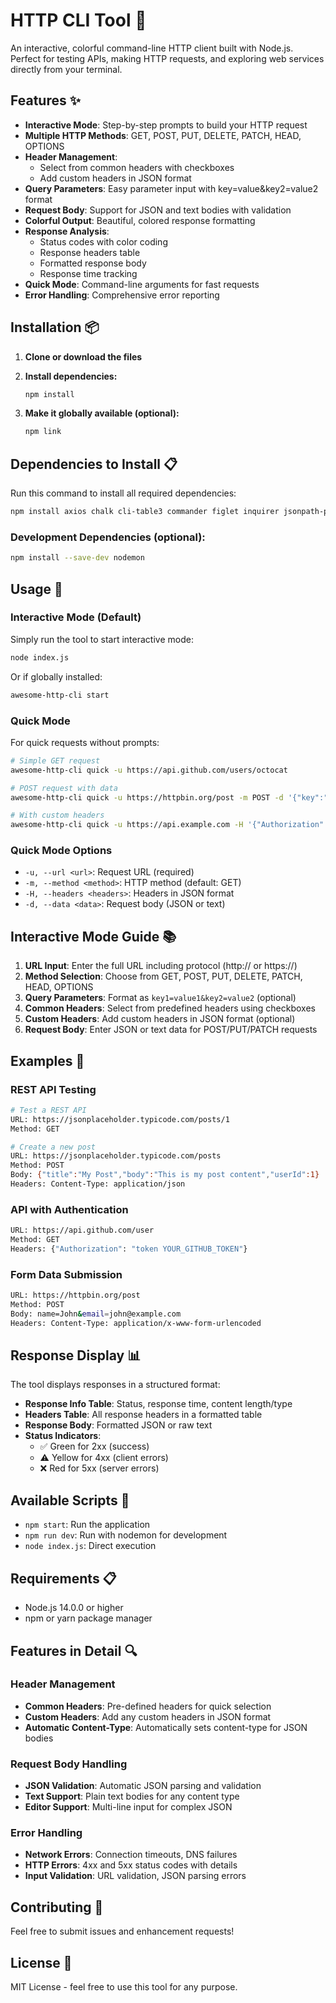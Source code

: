 # HTTP CLI Tool 🚀

An interactive, colorful command-line HTTP client built with Node.js. Perfect for testing APIs, making HTTP requests, and exploring web services directly from your terminal.

## Features ✨

- **Interactive Mode**: Step-by-step prompts to build your HTTP request
- **Multiple HTTP Methods**: GET, POST, PUT, DELETE, PATCH, HEAD, OPTIONS
- **Header Management**:
  - Select from common headers with checkboxes
  - Add custom headers in JSON format
- **Query Parameters**: Easy parameter input with key=value&key2=value2 format
- **Request Body**: Support for JSON and text bodies with validation
- **Colorful Output**: Beautiful, colored response formatting
- **Response Analysis**:
  - Status codes with color coding
  - Response headers table
  - Formatted response body
  - Response time tracking
- **Quick Mode**: Command-line arguments for fast requests
- **Error Handling**: Comprehensive error reporting

## Installation 📦

1. **Clone or download the files**
2. **Install dependencies:**
   ```bash
   npm install
   ```

3. **Make it globally available (optional):**
   ```bash
   npm link
   ```

## Dependencies to Install 📋

Run this command to install all required dependencies:

```bash
npm install axios chalk cli-table3 commander figlet inquirer jsonpath-plus ora
```

### Development Dependencies (optional):
```bash
npm install --save-dev nodemon
```

## Usage 🎯

### Interactive Mode (Default)

Simply run the tool to start interactive mode:

```bash
node index.js
```

Or if globally installed:
```bash
awesome-http-cli start
```

### Quick Mode

For quick requests without prompts:

```bash
# Simple GET request
awesome-http-cli quick -u https://api.github.com/users/octocat

# POST request with data
awesome-http-cli quick -u https://httpbin.org/post -m POST -d '{"key":"value"}' -H '{"Content-Type":"application/json"}'

# With custom headers
awesome-http-cli quick -u https://api.example.com -H '{"Authorization":"Bearer token123","X-API-Key":"abc123"}'
```

### Quick Mode Options

- `-u, --url <url>`: Request URL (required)
- `-m, --method <method>`: HTTP method (default: GET)
- `-H, --headers <headers>`: Headers in JSON format
- `-d, --data <data>`: Request body (JSON or text)

## Interactive Mode Guide 📚

1. **URL Input**: Enter the full URL including protocol (http:// or https://)
2. **Method Selection**: Choose from GET, POST, PUT, DELETE, PATCH, HEAD, OPTIONS
3. **Query Parameters**: Format as `key1=value1&key2=value2` (optional)
4. **Common Headers**: Select from predefined headers using checkboxes
5. **Custom Headers**: Add custom headers in JSON format (optional)
6. **Request Body**: Enter JSON or text data for POST/PUT/PATCH requests

## Examples 🔧

### REST API Testing
```bash
# Test a REST API
URL: https://jsonplaceholder.typicode.com/posts/1
Method: GET

# Create a new post
URL: https://jsonplaceholder.typicode.com/posts
Method: POST
Body: {"title":"My Post","body":"This is my post content","userId":1}
Headers: Content-Type: application/json
```

### API with Authentication
```bash
URL: https://api.github.com/user
Method: GET
Headers: {"Authorization": "token YOUR_GITHUB_TOKEN"}
```

### Form Data Submission
```bash
URL: https://httpbin.org/post
Method: POST
Body: name=John&email=john@example.com
Headers: Content-Type: application/x-www-form-urlencoded
```

## Response Display 📊

The tool displays responses in a structured format:

- **Response Info Table**: Status, response time, content length/type
- **Headers Table**: All response headers in a formatted table
- **Response Body**: Formatted JSON or raw text
- **Status Indicators**:
  - ✅ Green for 2xx (success)
  - ⚠️ Yellow for 4xx (client errors)
  - ❌ Red for 5xx (server errors)

## Available Scripts 📝

- `npm start`: Run the application
- `npm run dev`: Run with nodemon for development
- `node index.js`: Direct execution

## Requirements 📋

- Node.js 14.0.0 or higher
- npm or yarn package manager

## Features in Detail 🔍

### Header Management
- **Common Headers**: Pre-defined headers for quick selection
- **Custom Headers**: Add any custom headers in JSON format
- **Automatic Content-Type**: Automatically sets content-type for JSON bodies

### Request Body Handling
- **JSON Validation**: Automatic JSON parsing and validation
- **Text Support**: Plain text bodies for any content type
- **Editor Support**: Multi-line input for complex JSON

### Error Handling
- **Network Errors**: Connection timeouts, DNS failures
- **HTTP Errors**: 4xx and 5xx status codes with details
- **Input Validation**: URL validation, JSON parsing errors

## Contributing 🤝

Feel free to submit issues and enhancement requests!

## License 📄

MIT License - feel free to use this tool for any purpose.
